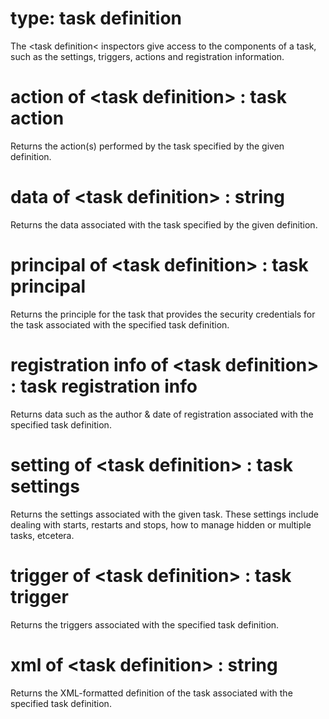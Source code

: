 # type: task definition

The &lt;task definition&lt; inspectors give access to the components of a task, such as the settings, triggers, actions and registration information.

# action of &lt;task definition&gt; : task action

Returns the action(s) performed by the task specified by the given definition.

# data of &lt;task definition&gt; : string

Returns the data associated with the task specified by the given definition.

# principal of &lt;task definition&gt; : task principal

Returns the principle for the task that provides the security credentials for the task associated with the specified task definition.

# registration info of &lt;task definition&gt; : task registration info

Returns data such as the author &amp; date of registration associated with the specified task definition.

# setting of &lt;task definition&gt; : task settings

Returns the settings associated with the given task. These settings include dealing with starts, restarts and stops, how to manage hidden or multiple tasks, etcetera.

# trigger of &lt;task definition&gt; : task trigger

Returns the triggers associated with the specified task definition.

# xml of &lt;task definition&gt; : string

Returns the XML-formatted definition of the task associated with the specified task definition.
